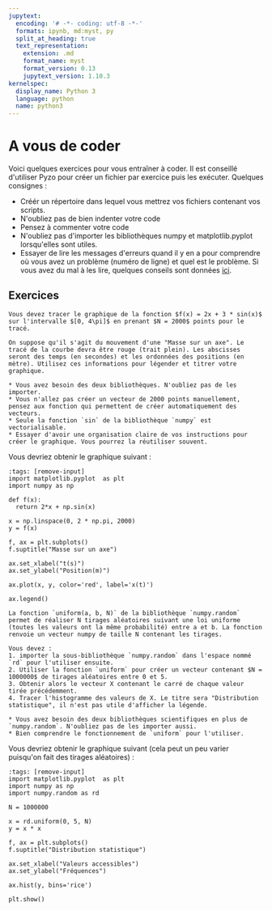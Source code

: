 ```yaml
---
jupytext:
  encoding: '# -*- coding: utf-8 -*-'
  formats: ipynb, md:myst, py
  split_at_heading: true
  text_representation:
    extension: .md
    format_name: myst
    format_version: 0.13
    jupytext_version: 1.10.3
kernelspec:
  display_name: Python 3
  language: python
  name: python3
---
```


# A vous de coder
Voici quelques exercices pour vous entraîner à coder. Il est conseillé d'utiliser Pyzo pour créer un fichier par exercice puis les exécuter. Quelques consignes :
* Créér un répertoire dans lequel vous mettrez vos fichiers contenant vos scripts.
* N'oubliez pas de bien indenter votre code
* Pensez à commenter votre code
* N'oubliez pas d'importer les bibliothèques numpy et matplotlib.pyplot lorsqu'elles sont utiles.
* Essayer de lire les messages d'erreurs quand il y en a pour comprendre où vous avez un problème (numéro de ligne) et quel est le problème. Si vous avez du mal à les lire, quelques conseils sont données [ici](erreurs).

## Exercices

```{admonition} Exercice 1
Vous devez tracer le graphique de la fonction $f(x) = 2x + 3 * sin(x)$ sur l'intervalle $[0, 4\pi]$ en prenant $N = 2000$ points pour le tracé.

On suppose qu'il s'agit du mouvement d'une "Masse sur un axe". Le tracé de la courbe devra être rouge (trait plein). Les abscisses seront des temps (en secondes) et les ordonnées des positions (en mètre). Utilisez ces informations pour légender et titrer votre graphique.
```

```{toggle} Quelques indices pour s'organiser
* Vous avez besoin des deux bibliothèques. N'oubliez pas de les importer.
* Vous n'allez pas créer un vecteur de 2000 points manuellement, pensez aux fonction qui permettent de créer automatiquement des vecteurs.
* Seule la fonction `sin` de la bibliothèque `numpy` est vectorialisable.
* Essayer d'avoir une organisation claire de vos instructions pour créer le graphique. Vous pourrez la réutiliser souvent.
```

Vous devriez obtenir le graphique suivant :

```{code-cell}
:tags: [remove-input]
import matplotlib.pyplot  as plt
import numpy as np

def f(x):
  return 2*x + np.sin(x)

x = np.linspace(0, 2 * np.pi, 2000)
y = f(x)

f, ax = plt.subplots()
f.suptitle("Masse sur un axe")

ax.set_xlabel("t(s)")
ax.set_ylabel("Position(m)")

ax.plot(x, y, color='red', label='x(t)')

ax.legend()
```



```{admonition} Exercice 2
La fonction `uniform(a, b, N)` de la bibliothèque `numpy.random` permet de réaliser N tirages aléatoires suivant une loi uniforme (toutes les valeurs ont la même probabilité) entre a et b. La fonction renvoie un vecteur numpy de taille N contenant les tirages.

Vous devez :
1. importer la sous-bibliothèque `numpy.random` dans l'espace nommé `rd` pour l'utiliser ensuite.
2. Utiliser la fonction `uniform` pour créer un vecteur contenant $N = 1000000$ de tirages aléatoires entre 0 et 5.
3. Obtenir alors le vecteur X contenant le carré de chaque valeur tirée précédemment.
4. Tracer l'histogramme des valeurs de X. Le titre sera "Distribution statistique", il n'est pas utile d'afficher la légende.

```

```{toggle} Quelques indices pour s'organiser
* Vous avez besoin des deux bibliothèques scientifiques en plus de `numpy.random`. N'oubliez pas de les importer aussi.
* Bien comprendre le fonctionnement de `uniform` pour l'utiliser.
```

Vous devriez obtenir le graphique suivant (cela peut un peu varier puisqu'on fait des tirages aléatoires) :

```{code-cell}
:tags: [remove-input]
import matplotlib.pyplot  as plt
import numpy as np
import numpy.random as rd

N = 1000000

x = rd.uniform(0, 5, N)
y = x * x

f, ax = plt.subplots()
f.suptitle("Distribution statistique")

ax.set_xlabel("Valeurs accessibles")
ax.set_ylabel("Fréquences")

ax.hist(y, bins='rice')

plt.show()
```